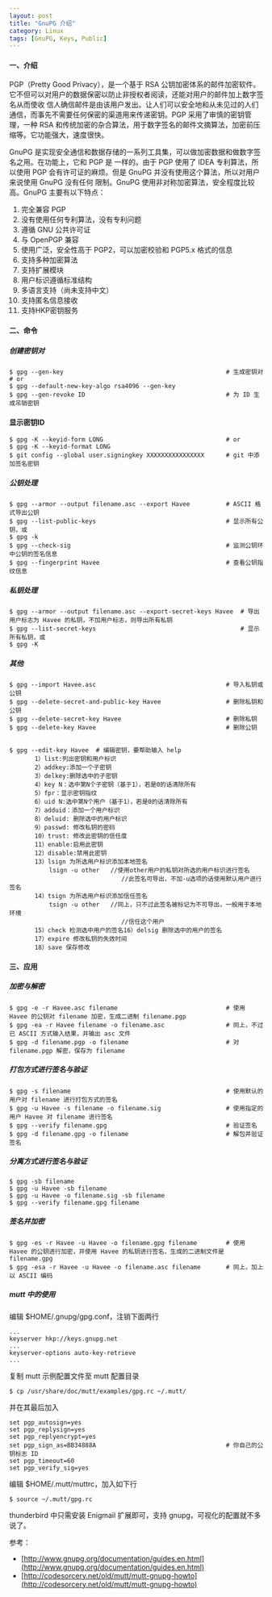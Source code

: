 ```yaml
---
layout: post
title: "GnuPG 介绍"
category: Linux
tags: [GnuPG, Keys, Public]
---
```


#### 一、介绍

PGP（Pretty Good Privacy），是一个基于 RSA 公钥加密体系的邮件加密软件。它不但可以对用户的数据保密以防止非授权者阅读，还能对用户的邮件加上数字签名从而使收 信人确信邮件是由该用户发出。让人们可以安全地和从未见过的人们通信，而事先不需要任何保密的渠道用来传递密钥。PGP 采用了审慎的密钥管理，一种 RSA 和传统加密的杂合算法，用于数字签名的邮件文摘算法，加密前压缩等。它功能强大，速度很快。

GnuPG 是实现安全通信和数据存储的一系列工具集，可以做加密数据和做数字签名之用。在功能上，它和 PGP 是 一样的。由于 PGP 使用了 IDEA 专利算法，所以使用 PGP 会有许可证的麻烦。但是 GnuPG 并没有使用这个算法，所以对用户来说使用 GnuPG 没有任何 限制。GnuPG 使用非对称加密算法，安全程度比较高。GnuPG 主要有以下特点：

<!-- more -->

1. 完全兼容 PGP
2. 没有使用任何专利算法，没有专利问题
3. 遵循 GNU 公共许可证
4. 与 OpenPGP 兼容
5. 使用广泛，安全性高于 PGP2，可以加密校验和 PGP5.x 格式的信息
6. 支持多种加密算法
7. 支持扩展模块
8. 用户标识遵循标准结构
9. 多语言支持（尚未支持中文）
10. 支持匿名信息接收
11. 支持HKP密钥服务

#### 二、命令

##### 创建密钥对

    $ gpg --gen-key                                             # 生成密钥对
    # or
    $ gpg --default-new-key-algo rsa4096 --gen-key
    $ gpg --gen-revoke ID                                       # 为 ID 生成吊销密钥

#### 显示密钥ID

    $ gpg -K --keyid-form LONG                                  # or
    $ gpg -K --keyid-format LONG
    $ git config --global user.signingkey XXXXXXXXXXXXXXXX      # git 中添加签名密钥

##### 公钥处理

    $ gpg --armor --output filename.asc --export Havee          # ASCII 格式导出公钥
    $ gpg --list-public-keys                                    # 显示所有公钥，或
    $ gpg -k
    $ gpg --check-sig                                           # 监测公钥环中公钥的签名信息
    $ gpg --fingerprint Havee                                   # 查看公钥指纹信息

##### 私钥处理

    $ gpg --armor --output filename.asc --export-secret-keys Havee  # 导出用户标志为 Havee 的私钥，不加用户标志，则导出所有私钥
    $ gpg --list-secret-keys                                        # 显示所有私钥，或
    $ gpg -K

##### 其他

    $ gpg --import Havee.asc                                    # 导入私钥或公钥
    $ gpg --delete-secret-and-public-key Havee                  # 删除私钥和公钥
    $ gpg --delete-secret-key Havee                             # 删除私钥
    $ gpg --delete-key Havee                                    # 删除公钥


    $ gpg --edit-key Havee  # 编辑密钥，要帮助输入 help
           1）list:列出密钥和用户标识
           2）addkey:添加一个子密钥
           3）delkey:删除选中的子密钥
           4）key N：选中第N个子密钥（基于1），若是0的话清除所有
           5）fpr：显示密钥指纹
           6）uid N:选中第N个用户（基于1），若是0的话清除所有
           7）adduid：添加一个用户标识
           8）deluid: 删除选中的用户标识
           9）passwd: 修改私钥的密码
           10）trust: 修改此密钥的信任度
           11）enable:启用此密钥
           12）disable:禁用此密钥
           13）lsign 为所选用户标识添加本地签名
               lsign -u other   //使用other用户的私钥对所选的用户标识进行签名
                                   //此签名可导出，不加-u选项的话使用默认用户进行签名
           14）tsign 为所选用户标识添加信任签名
               tsign -u other   //同上，只不过此签名被标记为不可导出，一般用于本地环境
                                   //信任这个用户
           15）check 检测选中用户的签名16）delsig 删除选中的用户的签名
           17）expire 修改私钥的失效时间
           18）save 保存修改

#### 三、应用

##### 加密与解密

    $ gpg -e -r Havee.asc filename                              # 使用 Havee 的公钥对 filename 加密，生成二进制 filename.pgp
    $ gpg -ea -r Havee filename -o filename.asc                 # 同上，不过已 ASCII 方式输入结果，并输出 asc 文件
    $ gpg -d filename.pgp -o filename                           # 对 filename.pgp 解密，保存为 filename

##### 打包方式进行签名与验证

    $ gpg -s filename                                           # 使用默认的用户对 filename 进行打包方式的签名
    $ gpg -u Havee -s filename -o filename.sig                  # 使用指定的用户 Havee 对 filename 进行签名
    $ gpg --verify filename.gpg                                 # 验证签名
    $ gpg -d filename.gpg -o filename                           # 解包并验证签名

##### 分离方式进行签名与验证

    $ gpg -sb filename
    $ gpg -u Havee -sb filename
    $ gpg -u Havee -o filename.sig -sb filename
    $ gpg --verify filename.gpg filename

##### 签名并加密

    $ gpg -es -r Havee -u Havee -o filename.gpg filename        # 使用 Havee 的公钥进行加密，并使用 Havee 的私钥进行签名，生成的二进制文件是 filename.gpg
    $ gpg -esa -r Havee -u Havee -o filename.asc filename       # 同上，加上以 ASCII 编码

##### mutt 中的使用

编辑 $HOME/.gnupg/gpg.conf，注销下面两行

    ...
    keyserver hkp://keys.gnupg.net
    ...
    keyserver-options auto-key-retrieve
    ...

复制 mutt 示例配置文件至 mutt 配置目录

    $ cp /usr/share/doc/mutt/examples/gpg.rc ~/.mutt/

并在其最后加入

    set pgp_autosign=yes
    set pgp_replysign=yes
    set pgp_replyencrypt=yes
    set pgp_sign_as=BB34888A                                    # 你自己的公钥标志 ID
    set pgp_timeout=60
    set pgp_verify_sig=yes

编辑 $HOME/.mutt/muttrc，加入如下行

    $ source ~/.mutt/gpg.rc

thunderbird 中只需安装 Enigmail 扩展即可，支持 gnupg，可视化的配置就不多说了。

参考：

- [http://www.gnupg.org/documentation/guides.en.html](http://www.gnupg.org/documentation/guides.en.html)
- [http://codesorcery.net/old/mutt/mutt-gnupg-howto](http://codesorcery.net/old/mutt/mutt-gnupg-howto)

